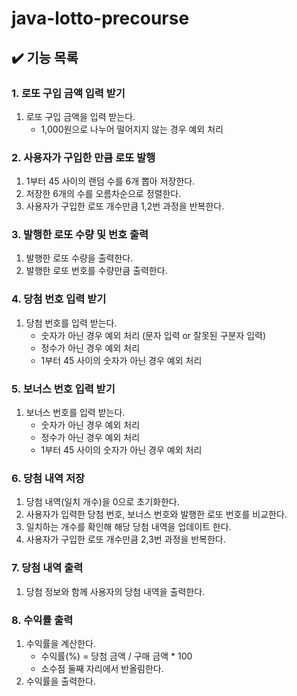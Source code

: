 # java-lotto-precourse

## ✔️ 기능 목록

### 1. 로또 구입 금액 입력 받기

1. 로또 구입 금액을 입력 받는다.
    - 1,000원으로 나누어 떨어지지 않는 경우 예외 처리


### 2. 사용자가 구입한 만큼 로또 발행

1. 1부터 45 사이의 랜덤 수를 6개 뽑아 저장한다.
2. 저장한 6개의 수를 오름차순으로 정렬한다.
3. 사용자가 구입한 로또 개수만큼 1,2번 과정을 반복한다.


### 3. 발행한 로또 수량 및 번호 출력
1. 발행한 로또 수량을 출력한다.
2. 발행한 로또 번호를 수량만큼 출력한다.


### 4. 당첨 번호 입력 받기

1. 당첨 번호를 입력 받는다.
    - 숫자가 아닌 경우 예외 처리 (문자 입력 or 잘못된 구분자 입력)
    - 정수가 아닌 경우 예외 처리
    - 1부터 45 사이의 숫자가 아닌 경우 예외 처리


### 5. 보너스 번호 입력 받기
1. 보너스 번호를 입력 받는다.
    - 숫자가 아닌 경우 예외 처리
    - 정수가 아닌 경우 예외 처리
    - 1부터 45 사이의 숫자가 아닌 경우 예외 처리

   
### 6. 당첨 내역 저장

1. 당첨 내역(일치 개수)을 0으로 초기화한다.
2. 사용자가 입력한 당첨 번호, 보너스 번호와 발행한 로또 번호를 비교한다.
3. 일치하는 개수를 확인해 해당 당첨 내역을 업데이트 한다.
4. 사용자가 구입한 로또 개수만큼 2,3번 과정을 반복한다.


### 7. 당첨 내역 출력

1. 당첨 정보와 함께 사용자의 당첨 내역을 출력한다.


### 8. 수익률 출력

1. 수익률을 계산한다.
    - 수익률(%) = 당첨 금액 / 구매 금액 * 100
    - 소수점 둘째 자리에서 반올림한다.
2. 수익률을 출력한다.